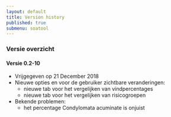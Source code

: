 ```yaml
---
layout: default
title: Version history
published: true
submenu: soatool
---
```


### Versie overzicht ###

#### Versie 0.2-10 ####
- Vrijgegeven op 21 December 2018
- Nieuwe opties en voor de gebruiker zichtbare veranderingen:
  - nieuwe tab voor het vergelijken van vindpercentages
  - nieuwe tab voor het vergelijken van risicogroepen
- Bekende problemen:
  - het percentage Condylomata acuminate is onjuist



